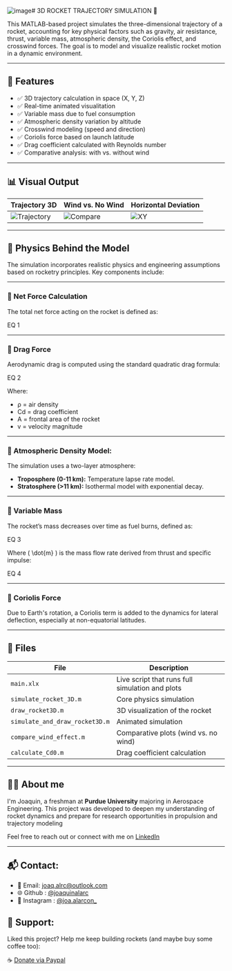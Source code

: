 ![image](https://github.com/user-attachments/assets/3c95db01-e7e3-441b-a42f-d6d93a81bf13)# 3D ROCKET TRAJECTORY SIMULATION 🚀

This MATLAB-based project simulates the three-dimensional trajectory of a rocket, accounting for key physical factors such as gravity, air resistance, thrust, variable mass, atmospheric density, the Coriolis effect, and crosswind forces. The goal is to model and visualize realistic rocket motion in a dynamic environment.

---

## 📌 Features

- ✅ 3D trajectory calculation in space (X, Y, Z)
- ✅ Real-time animated visualitation
- ✅ Variable mass due to fuel consumption
- ✅ Atmospheric density variation by altitude
- ✅ Crosswind modeling (speed and direction)
- ✅ Coriolis force based on launch latitude
- ✅ Drag coefficient calculated with Reynolds number
- ✅ Comparative analysis: with vs. without wind

---

## 📊 Visual Output

| Trajectory 3D | Wind vs. No Wind | Horizontal Deviation |
|---------------|------------------|------------------------|
| ![Trajectory](demo_plots/3d_trajectory.png) | ![Compare](demo_plots/comparison.png) | ![XY](demo_plots/horizontal.png) |

---

## 🧠 Physics Behind the Model

The simulation incorporates realistic physics and engineering assumptions based on rocketry principles. Key components include:

---

### 🔹 Net Force Calculation
The total net force acting on the rocket is defined as:

EQ 1

---
  
### 🔹 Drag Force
Aerodynamic drag is computed using the standard quadratic drag formula:

EQ 2

Where:
- ρ = air density
- Cd = drag coefficient
- A = frontal area of the rocket
- v = velocity magnitude

---

### 🔹 Atmospheric Density Model:
The simulation uses a two-layer atmosphere:
- **Troposphere (0-11 km):** Temperature lapse rate model.
- **Stratosphere (>11 km):** Isothermal model with exponential decay.

---

### 🔹 Variable Mass
The rocket’s mass decreases over time as fuel burns, defined as:

EQ 3

Where \( \dot{m} \) is the mass flow rate derived from thrust and specific impulse:

EQ 4

---

### 🔹 Coriolis Force
Due to Earth's rotation, a Coriolis term is added to the dynamics for lateral deflection, especially at non-equatorial latitudes. 

---

## 📁 Files

| File | Description |
| ---- | ----------- |
| `main.xlx` | Live script that runs full simulation and plots |
| `simulate_rocket_3D.m` | Core physics simulation |
| `draw_rocket3D.m` | 3D visualization of the rocket |
| `simulate_and_draw_rocket3D.m` | Animated simulation |
| `compare_wind_effect.m` | Comparative plots (wind vs. no wind) |
| `calculate_Cd0.m` | Drag coefficient calculation |

---

## 🧑‍💻 About me

I'm Joaquin, a freshman at **Purdue University** majoring in Aerospace Engineering. This project was developed to deepen my understanding of rocket dynamics and prepare for research opportunities in propulsion and trajectory modeling 

Feel free to reach out or connect with me on [LinkedIn](https://pe.linkedin.com/in/joaquin-alarcon)

---

## 📬 Contact:

- 📧 Email: joaq.alrc@outlook.com
- 🌐 Github : [@joaquinalarc](https://github.com/joaquinalarc)
- 📸 Instagram : [@joa.alarcon_](https://www.instagram.com/joa.alarcon_/)

## 💖 Support:

Liked this project? Help me keep building rockets (and maybe buy some coffee too):

☕ [Donate via Paypal](https://www.paypal.me/joaquix96)

